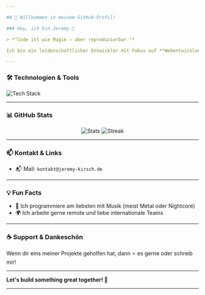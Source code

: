 ```yaml
---

## 🌟 Willkommen in meinem GitHub-Profil!

### Hey, ich bin Jeremy 👋

> *"Code ist wie Magie – aber reproduzierbar."*

Ich bin ein leidenschaftlicher Entwickler mit Fokus auf **Webentwicklung, FiveM Scripting und Discord Bots**, der gerne kreative Ideen in funktionierenden Code verwandelt. Ich liebe es, neue Technologien zu erforschen und Open-Source-Projekte zu unterstützen.

---
```


### 🛠️ Technologien & Tools

<img src="https://skillicons.dev/icons?i=python,nodejs,docker,git,linux&perline=6" alt="Tech Stack" />

---

### 📊 GitHub Stats

<div align="center">
  <img src="https://github-readme-stats.vercel.app/api?username=09JK&show_icons=true&theme=github_dark" alt="Stats" />
  <img src="https://github-readme-streak-stats.herokuapp.com/?user=09JK&theme=github-dark" alt="Streak" />
</div>

---

### 📫 Kontakt & Links

* 📬 Mail: `kontakt@jeremy-kirsch.de`

---

### 💡 Fun Facts

* 🎵 Ich programmiere am liebsten mit Musik (meist Metal oder Nightcore)
* 🌍 Ich arbeite gerne remote und liebe internationale Teams

---

### ☕ Support & Dankeschön

Wenn dir eins meiner Projekte geholfen hat, dann ⭐ es gerne oder schreib mir!

---

**Let's build something great together! 🚀**

---


<!--
**09JK/09JK** is a ✨ _special_ ✨ repository because its `README.md` (this file) appears on your GitHub profile.

Here are some ideas to get you started:

- 🔭 I’m currently working on ...
- 🌱 I’m currently learning ...
- 👯 I’m looking to collaborate on ...
- 🤔 I’m looking for help with ...
- 💬 Ask me about ...
- 📫 How to reach me: ...
- 😄 Pronouns: ...
- ⚡ Fun fact: ...
-->
